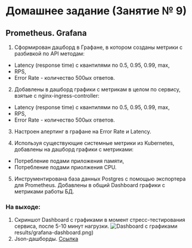 # Домашнее задание (Занятие № 9)
## Prometheus. Grafana

1. Сформирован дашборд в Графане, в котором созданы метрики с разбивкой по API методам:
- Latency (response time) с квантилями по 0.5, 0.95, 0.99, max,
- RPS,
- Error Rate - количество 500ых ответов.

2. Добавлены в дашборд графики с метрикам в целом по сервису, взятые с nginx-ingress-controller:
- Latency (response time) с квантилями по 0.5, 0.95, 0.99, max,
- RPS,
- Error Rate - количество 500ых ответов.

3. Настроен алертинг в графане на Error Rate и Latency.

4. Используя существующие системные метрики из Kubernetes, добавлены на дашборд графики с метриками:
- Потребление подами приложения памяти,
- Потребление подами приолжения CPU.

5. Инструментирована база данных Postgres с помощью экспортера для Prometheus. Добавлены в общий Dashboard графики с метриками работы БД.

### На выходе:
1. Скриншот Dashboard с графиками в момент стресс-тестирования сервиса, после 5-10 минут нагрузки.
![Dashboard с графиками](results/practise-scheme.png)results/grafana-dashboard.png)
1. Json-дашборды.
[Ссылка](https://raw.githubusercontent.com/1vanDeveloper/OtusSoftwareArchitect/main/lesson-09/results/grafana-dashboard.json)